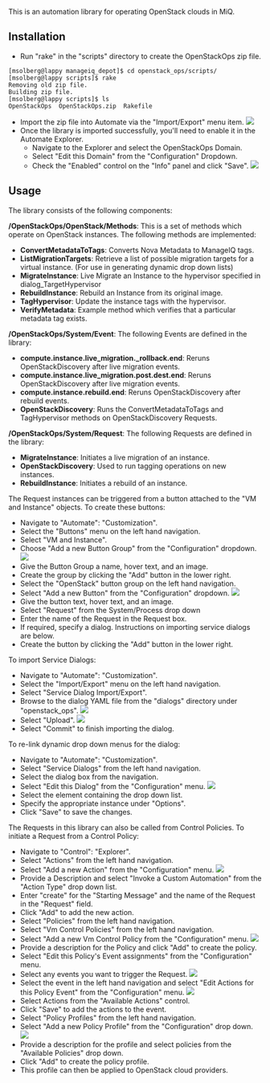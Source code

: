 This is an automation library for operating OpenStack clouds in MiQ.

## Installation

* Run "rake" in the "scripts" directory to create the OpenStackOps zip file.

```
[msolberg@lappy manageiq_depot]$ cd openstack_ops/scripts/
[msolberg@lappy scripts]$ rake
Removing old zip file.
Building zip file.
[msolberg@lappy scripts]$ ls
OpenStackOps  OpenStackOps.zip  Rakefile
```

* Import the zip file into Automate via the "Import/Export" menu item.
![](images/import_zip.jpg)
* Once the library is imported successfully, you'll need to enable it in the Automate Explorer.
  * Navigate to the Explorer and select the OpenStackOps Domain.
  * Select "Edit this Domain" from the "Configuration" Dropdown.
  * Check the "Enabled" control on the "Info" panel and click "Save".
![](images/enable_domain.jpg)

## Usage

The library consists of the following components:

**/OpenStackOps/OpenStack/Methods**:  This is a set of methods which operate on OpenStack instances.  The following methods are implemented:
* **ConvertMetadataToTags**: Converts Nova Metadata to ManageIQ tags.
* **ListMigrationTargets**: Retrieve a list of possible migration targets for a virtual instance.  (For use in generating dynamic drop down lists)
* **MigrateInstance**: Live Migrate an Instance to the hypervisor specified in dialog_TargetHypervisor
* **RebuildInstance**: Rebuild an Instance from its original image.
* **TagHypervisor**: Update the instance tags with the hypervisor.
* **VerifyMetadata**: Example method which verifies that a particular metadata tag exists.

**/OpenStackOps/System/Event**: The following Events are defined in the library:
* **compute.instance.live_migration._rollback.end**: Reruns OpenStackDiscovery after live migration events.
* **compute.instance.live_migration.post.dest.end**: Reruns OpenStackDiscovery after live migration events.
* **compute.instance.rebuild.end**: Reruns OpenStackDiscovery after rebuild events.
* **OpenStackDiscovery**: Runs the ConvertMetadataToTags and TagHypervisor methods on OpenStackDiscovery Requests.

**/OpenStackOps/System/Request**: The following Requests are defined in the library:
* **MigrateInstance**: Initiates a live migration of an instance.
* **OpenStackDiscovery**: Used to run tagging operations on new instances.
* **RebuildInstance**: Initiates a rebuild of an instance.

The Request instances can be triggered from a button attached to
the "VM and Instance" objects.  To create these buttons:

* Navigate to "Automate": "Customization".
* Select the "Buttons" menu on the left hand navigation.
* Select "VM and Instance".
* Choose "Add a new Button Group" from the "Configuration" dropdown.
![](images/create_button_group.jpg)
* Give the Button Group a name, hover text, and an image.
* Create the group by clicking the "Add" button in the lower right.
* Select the "OpenStack" button group on the left hand navigation.
* Select "Add a new Button" from the "Configuration" dropdown.
![](images/create_button.jpg)
* Give the button text, hover text, and an image.
* Select "Request" from the System/Process drop down
* Enter the name of the Request in the Request box.
* If required, specify a dialog.  Instructions on importing service dialogs are below.
* Create the button by clicking the "Add" button in the lower right.

To import Service Dialogs:

* Navigate to "Automate": "Customization".
* Select the "Import/Export" menu on the left hand navigation.
* Select "Service Dialog Import/Export".
* Browse to the dialog YAML file from the "dialogs" directory under "openstack_ops".
![](images/import_dialog.jpg)
* Select "Upload".
![](images/import_dialog2.jpg)
* Select "Commit" to finish importing the dialog.

To re-link dynamic drop down menus for the dialog:

* Navigate to "Automate": "Customization".
* Select "Service Dialogs" from the left hand navigation.
* Select the dialog box from the navigation.
* Select "Edit this Dialog" from the "Configuration" menu.
![](images/update_drop_downs.jpg)
* Select the element containing the drop down list.
* Specify the appropriate instance under "Options".
* Click "Save" to save the changes.

The Requests in this library can also be called from Control Policies.  To initiate a Request from a Control Policy:

* Navigate to "Control": "Explorer".
* Select "Actions" from the left hand navigation.
* Select "Add a new Action" from the "Configuration" menu.
![](images/add_action.jpg)
* Provide a Description and select "Invoke a Custom Automation" from the "Action Type" drop down list.
* Enter "create" for the "Starting Message" and the name of the Request in the "Request" field.
* Click "Add" to add the new action.
* Select "Policies" from the left hand navigation.
* Select "Vm Control Policies" from the left hand navigation.
* Select "Add a new Vm Control Policy from the "Configuration" menu.
![](images/add_policy.jpg)
* Provide a description for the Policy and click "Add" to create the policy.
* Select "Edit this Policy's Event assignments" from the "Configuration" menu.
* Select any events you want to trigger the Request.
![](images/policy_event_assignments.jpg)
* Select the event in the left hand navigation and select "Edit Actions for this Policy Event" from the "Configuration" menu.
![](images/add_policy_actions.jpg)
* Select Actions from the "Available Actions" control.
* Click "Save" to add the actions to the event.
* Select "Policy Profiles" from the left hand navigation.
* Select "Add a new Policy Profile" from the "Configuration" drop down.
![](images/create_policy_profile.jpg)
* Provide a description for the profile and select policies from the "Available Policies" drop down.
* Click "Add" to create the policy profile.
* This profile can then be applied to OpenStack cloud providers.

